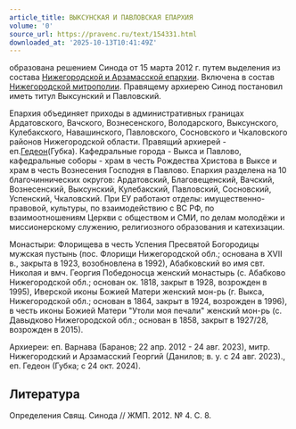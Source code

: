 ```yaml
---
article_title: ВЫКСУНСКАЯ И ПАВЛОВСКАЯ ЕПАРХИЯ
volume: '0'
source_url: https://pravenc.ru/text/154331.html
downloaded_at: '2025-10-13T10:41:49Z'
---
```


образована решением Синода от 15 марта 2012 г. путем выделения из состава [Нижегородской и Арзамасской епархии](<https://pravenc.ru/text/Нижегородской и Арзамасской епархии.html>). Включена в состав [Нижегородской митрополии](<https://pravenc.ru/text/Нижегородской митрополии.html>). Правящему архиерею Синод постановил иметь титул Выксунский и Павловский.

Епархия объединяет приходы в административных границах Ардатовского, Вачского, Вознесенского, Володарского, Выксунского, Кулебакского, Навашинского, Павловского, Сосновского и Чкаловского районов Нижегородской области. Правящий архиерей - еп.[Гедеон](https://pravenc.ru/text/Гедеон.html)(Губка). Кафедральные города - Выкса и Павлово, кафедральные соборы - храм в честь Рождества Христова в Выксе и храм в честь Вознесения Господня в Павлово. Епархия разделена на 10 благочиннических округов: Ардатовский, Благовещенский, Вачский, Вознесенский, Выксунский, Кулебакский, Павловский, Сосновский, Успенский, Чкаловский. При ЕУ работают отделы: имущественно-правовой, культуры, по взаимодействию с ВС РФ, по взаимоотношениям Церкви с обществом и СМИ, по делам молодёжи и миссионерскому служению, религиозного образования и катехизации.

Монастыри: Флорищева в честь Успения Пресвятой Богородицы мужская пустынь (пос. Флорищи Нижегородской обл.; основана в XVII в., закрыта в 1923, возобновлена в 1992), Абабковский во имя свт. Николая и вмч. Георгия Победоносца женский монастырь (с. Абабково Нижегородской обл.; основан ок. 1818, закрыт в 1928, возрожден в 1995), Иверской иконы Божией Матери женский мон-рь (г. Выкса, Нижегородской обл.; основан в 1864, закрыт в 1924, возрожден в 1996), в честь иконы Божией Матери "Утоли моя печали" женский мон-рь (с. Давыдково Нижегородской обл.; основан в 1858, закрыт в 1927/28, возрожден в 2015).

Архиереи: еп. Варнава (Баранов; 22 апр. 2012 - 24 авг. 2023), митр. Нижегородский и Арзамасский Георгий (Данилов; в. у. с 24 авг. 2023)., еп. Гедеон (Губка; с 24 окт. 2024).

## Литература

Определения Свящ. Синода // ЖМП. 2012. № 4. С. 8.
